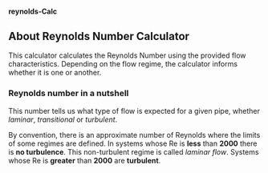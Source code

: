 #### reynolds-Calc

## About Reynolds Number Calculator

This calculator calculates the Reynolds Number using the provided flow characteristics. Depending on the flow regime, the calculator informs whether it is one or another.

### Reynolds number in a nutshell

This number tells us what type of flow is expected for a given pipe, whether _laminar_, _transitional_ or _turbulent_.

By convention, there is an approximate number of Reynolds where the limits of some regimes are defined. In systems whose Re is **less** than **2000** there is **no turbulence**. This non-turbulent regime is called _laminar flow_. Systems whose Re is **greater** than **2000** are **turbulent**.
